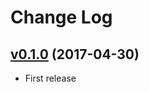 # Change Log

## [v0.1.0](https://github.com/lexcast/stats/tree/v0.1.0) (2017-04-30)

* First release
